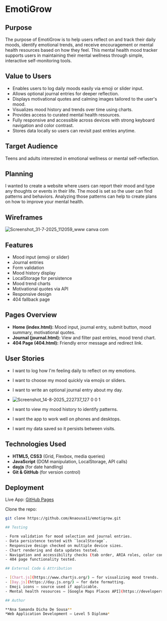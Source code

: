 # EmotiGrow

## Purpose

The purpose of EmotiGrow is to help users reflect on and track their daily moods, identify emotional trends, and receive encouragement or mental health resources based on how they feel. This mental health mood tracker supports users in maintaining their mental wellness through simple, interactive self-monitoring tools.

## Value to Users

- Enables users to log daily moods easily via emoji or slider input.
- Allows optional journal entries for deeper reflection.
- Displays motivational quotes and calming images tailored to the user's mood.
- Visualizes mood history and trends over time using charts.
- Provides access to curated mental health resources.
- Fully responsive and accessible across devices with strong keyboard navigation and color contrast.
- Stores data locally so users can revisit past entries anytime.

## Target Audience

Teens and adults interested in emotional wellness or mental self-reflection.

## Planning

I wanted to create a website where users can report their mood and type any thoughts or events in their life. The mood is set so the user can find patterns and behaviors. Analyzing those patterns can help to create plans on how to improve your mental health.

## Wireframes

![Screenshot_31-7-2025_112059_www canva com](https://github.com/user-attachments/assets/72039a9d-35b4-4bbd-bba0-5c85a72a89a8)


## Features

- Mood input (emoji or slider)
- Journal entries
- Form validation
- Mood history display
- LocalStorage for persistence
- Mood trend charts
- Motivational quotes via API
- Responsive design
- 404 fallback page

## Pages Overview

- **Home (index.html):** Mood input, journal entry, submit button, mood summary, motivational quotes.
- **Journal (journal.html):** View and filter past entries, mood trend chart.
- **404 Page (404.html):** Friendly error message and redirect link.

## User Stories

- I want to log how I'm feeling daily to reflect on my emotions.
- I want to choose my mood quickly via emojis or sliders.
- I want to write an optional journal entry about my day.
- ![Screenshot_14-8-2025_222737_127 0 0 1](https://github.com/user-attachments/assets/313e1dbd-948e-40df-bc18-ca1660a10a0e)

- I want to view my mood history to identify patterns.
- I want the app to work well on phones and desktops.
- I want my data saved so it persists between visits.

## Technologies Used

- **HTML5, CSS3** (Grid, Flexbox, media queries)
- **JavaScript** (DOM manipulation, LocalStorage, API calls)
- **dayjs** (for date handling)
- **Git & GitHub** (for version control)

## Deployment

Live App: [GitHub Pages](https://github.com/Anaousa11/emotigrow)

Clone the repo:
```bash
git clone https://github.com/Anaousa11/emotigrow.git

## Testing

- Form validation for mood selection and journal entries.
- Data persistence tested with `localStorage`.
- Responsive design checked on multiple device sizes.
- Chart rendering and data updates tested.
- Navigation and accessibility checks (tab order, ARIA roles, color contrast).
- 404 page functionality tested.

## External Code & Attribution

- [Chart.js](https://www.chartjs.org/) – for visualizing mood trends.
- [Day.js](https://day.js.org/) – for date formatting.
- Emoji icons – source used if applicable.
- Mental health resources – [Google Maps Places API](https://developers.google.com/maps/documentation/places/web-service/overview).

## Author

**Ana Samanda Dicha De Sousa**  
*Web Application Development – Level 5 Diploma*
